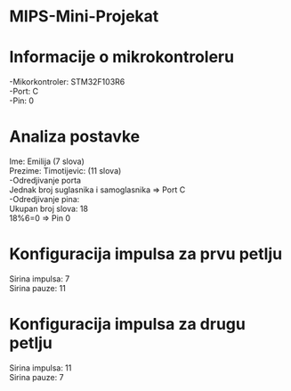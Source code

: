 # MIPS-Mini-Projekat
# Informacije o mikrokontroleru
-Mikorkontroler: STM32F103R6 <br>
-Port: C <br>
-Pin: 0

# Analiza postavke
Ime: Emilija (7 slova) <br>
Prezime: Timotijevic: (11 slova) <br>
-Odredjivanje porta <br>
 Jednak broj suglasnika i samoglasnika => Port C <br>
-Odredjivanje pina: <br>
Ukupan broj slova: 18 <br>
18%6=0 => Pin 0 <br>
# Konfiguracija impulsa za prvu petlju
Sirina impulsa: 7 <br>
Sirina pauze: 11 <br>
# Konfiguracija impulsa za drugu petlju
Sirina impulsa: 11 <br>
Sirina pauze: 7 <br>
